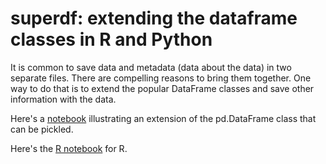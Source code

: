 # superdf: extending the dataframe classes in R and Python

It is common to save data and metadata (data about the data) in two separate files. There are compelling reasons to bring them together. One way to do that is to extend the popular DataFrame classes and save other information with the data. 

Here's a [notebook](superdf.ipynb) illustrating an extension of the pd.DataFrame class that can be pickled.

Here's the [R notebook](superdf.md) for R.
